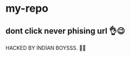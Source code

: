 # my-repo
dont click never phising url 👌😉
------------------------------------------------------
HACKED BY İNDİAN BOYSSS. 🐱‍👤
